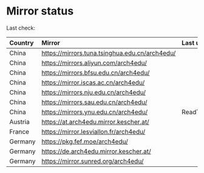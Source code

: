 <script src="./time.js"></script>
# Mirror status
Last check: <script type="text/javascript">localize(1689873323.9412186);</script>

|Country|Mirror|Last update|
|:------|:-----|:----------|
|China|https://mirrors.tuna.tsinghua.edu.cn/arch4edu/|<script type="text/javascript">localize(1689834769);</script>|
|China|https://mirrors.aliyun.com/arch4edu/|<script type="text/javascript">localize(1689748348);</script>|
|China|https://mirrors.bfsu.edu.cn/arch4edu/|<script type="text/javascript">localize(1689834769);</script>|
|China|https://mirror.iscas.ac.cn/arch4edu/|<script type="text/javascript">localize(1689834769);</script>|
|China|https://mirrors.nju.edu.cn/arch4edu/|<script type="text/javascript">localize(1689791433);</script>|
|China|https://mirrors.sau.edu.cn/arch4edu/|<script type="text/javascript">localize(1689834769);</script>|
|China|https://mirrors.ynu.edu.cn/arch4edu/|ReadTimeout|
|Austria|https://at.arch4edu.mirror.kescher.at/|<script type="text/javascript">localize(1689834769);</script>|
|France|https://mirror.lesviallon.fr/arch4edu/|<script type="text/javascript">localize(1689402753);</script>|
|Germany|https://pkg.fef.moe/arch4edu/|<script type="text/javascript">localize(1689834769);</script>|
|Germany|https://de.arch4edu.mirror.kescher.at/|<script type="text/javascript">localize(1689834769);</script>|
|Germany|https://mirror.sunred.org/arch4edu/|<script type="text/javascript">localize(1689834769);</script>|

<script src="./tablefilter/tablefilter.js"></script>
<script src="./table.js"></script>